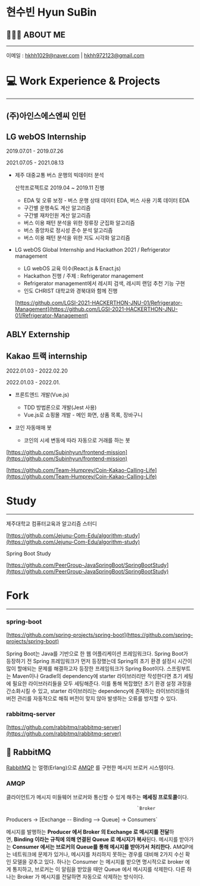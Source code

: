 # 현수빈 Hyun SuBin

## 💁🏻‍♀️  ABOUT ME

---

이메일 : hkhh1029@naver.com  |   hkhh972123@gmail.com

# 💻 Work Experience & Projects

---

## (주)아인스에스엔씨 인턴

## LG webOS Internship

2019.07.01 - 2019.07.26

2021.07.05 - 2021.08.13

- 제주 대중교통 버스 운행의 빅데이터 분석
    
    산학프로젝트로 2019.04 ~ 2019.11 진행
    
    - EDA 및 오류 보정 - 버스 운행 상태 데이터 EDA, 버스 사용 기록 데이터 EDA
    - 구간별 운행속도 계산 알고리즘
    - 구간별 재차인원 계산 알고리즘
    - 버스 이용 패턴 분석을 위한 정류장 군집화 알고리즘
    - 버스 중앙차로 정시성 준수 분석 알고리즘
    - 버스 이용 패턴 분석을 위한 지도 시각화 알고리즘

- LG webOS Global Internship and Hackathon 2021 / Refrigerator management
    - LG webOS 교육 이수(React.js & Enact.js)
    - Hackathon 진행 / 주제 : Refrigerator management
    - Refrigerator management에서 레시피 검색, 레시피 랜덤 추천 기능 구현
    - 인도 CHRIST 대학교와 경북대와 함께 진행
    
    [https://github.com/LGSI-2021-HACKERTHON-JNU-01/Refrigerator-Management](https://github.com/LGSI-2021-HACKERTHON-JNU-01/Refrigerator-Management)
    

## ABLY Externship

## Kakao 트랙  internship

2022.01.03 - 2022.02.20

2022.01.03 - 2022.01.

- 프론트엔드 개발(Vue.js)
    - TDD 방법론으로 개발(Jest 사용)
    - Vue.js로 쇼핑몰 개발 - 메인 화면, 상품 목록, 장바구니

- 코인 자동매매 봇
    - 코인의 시세 변동에 따라 자동으로 거래를 하는 봇

[https://github.com/Subinhyun/frontend-mission](https://github.com/Subinhyun/frontend-mission)

[https://github.com/Team-Humprey/Coin-Kakao-Calling-Life](https://github.com/Team-Humprey/Coin-Kakao-Calling-Life)

# Study

---

제주대학교 컴퓨터교육과 알고리즘 스터디

[https://github.com/Jejunu-Com-Edu/algorithm-study](https://github.com/Jejunu-Com-Edu/algorithm-study)

Spring Boot Study

[https://github.com/PeerGroup-JavaSpringBoot/SpringBootStudy](https://github.com/PeerGroup-JavaSpringBoot/SpringBootStudy)

# Fork

---

### spring-boot

[https://github.com/spring-projects/spring-boot](https://github.com/spring-projects/spring-boot)

Spring Boot는 Java를 기반으로 한 웹 어플리케이션 프레임워크다. Spring Boot가 등장하기 전 Spring 프레임워크가 먼저 등장했는데 Spring의 초기 환경 설정시 시간이 많이 할애되는 문제를 해결하고자 등장한 프레임워크가 Spring Boot이다. 스프링부트는 Maven이나 Gradle의 dependency에 starter 라이브러리만 작성한다면 초기 세팅에 필요한 라이브러리들을 모두 세팅해준다. 이를 통해 복잡했던 초기 환경 설정 과정을 간소화시킬 수 있고, starter 라이브러리는 dependency에 존재하는 라이브러리들의 버전 관리를 자동적으로 해줘 버전이 맞지 않아 발생하는 오류를 방지할 수 있다.

### rabbitmq-server

[https://github.com/rabbitmq/rabbitmq-server](https://github.com/rabbitmq/rabbitmq-server)

## 🐰 RabbitMQ

[RabbitMQ](https://www.rabbitmq.com/) 는 얼랭(Erlang)으로 [AMQP](https://ko.wikipedia.org/wiki/AMQP) 를 구현한 메시지 브로커 시스템이다.

### AMQP

클라이언트가 메시지 미들웨어 브로커와 통신할 수 있게 해주는 **메세징 프로토콜**이다.

                                                     `Broker
 Producers -> [Exchange -- Binding --> Queue] -> Consumers`

메시지를 발행하는 **Producer 에서 Broker 의 Exchange 로 메시지를 전달**하면, **Binding 이라는 규칙에 의해 연결된 Queue 로 메시지가 복사**된다. 메시지를 받아가는 **Consumer 에서는 브로커의 Queue를 통해 메시지를 받아가서 처리한다.** AMQP에는 네트워크에 문제가 있거나, 메시지를 처리하지 못하는 경우를 대비해 2가지 수신 확인 모델을 갖추고 있다. 하나는 Consumer 는 메시지를 받으면 명시적으로 broker 에게 통지하고, 브로커는 이 알림을 받았을 때만 Queue 에서 메시지를 삭제한다. 다른 하나는 Broker 가 메시지를 전달하면 자동으로 삭제하는 방식이다.